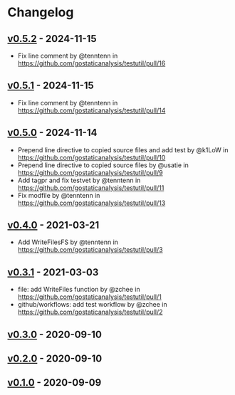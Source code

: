 # Changelog

## [v0.5.2](https://github.com/gostaticanalysis/testutil/compare/v0.5.1...v0.5.2) - 2024-11-15
- Fix line comment by @tenntenn in https://github.com/gostaticanalysis/testutil/pull/16

## [v0.5.1](https://github.com/gostaticanalysis/testutil/compare/v0.5.0...v0.5.1) - 2024-11-15
- Fix line comment by @tenntenn in https://github.com/gostaticanalysis/testutil/pull/14

## [v0.5.0](https://github.com/gostaticanalysis/testutil/compare/v0.4.0...v0.5.0) - 2024-11-14
- Prepend line directive to copied source files and add test by @k1LoW in https://github.com/gostaticanalysis/testutil/pull/10
- Prepend line directive to copied source files by @usatie in https://github.com/gostaticanalysis/testutil/pull/9
- Add tagpr and fix testvet by @tenntenn in https://github.com/gostaticanalysis/testutil/pull/11
- Fix modfile by @tenntenn in https://github.com/gostaticanalysis/testutil/pull/13

## [v0.4.0](https://github.com/gostaticanalysis/testutil/compare/v0.3.1...v0.4.0) - 2021-03-21
- Add WriteFilesFS by @tenntenn in https://github.com/gostaticanalysis/testutil/pull/3

## [v0.3.1](https://github.com/gostaticanalysis/testutil/compare/v0.3.0...v0.3.1) - 2021-03-03
- file: add WriteFiles function by @zchee in https://github.com/gostaticanalysis/testutil/pull/1
- github/workflows: add test workflow by @zchee in https://github.com/gostaticanalysis/testutil/pull/2

## [v0.3.0](https://github.com/gostaticanalysis/testutil/compare/v0.2.0...v0.3.0) - 2020-09-10

## [v0.2.0](https://github.com/gostaticanalysis/testutil/compare/v0.1.0...v0.2.0) - 2020-09-10

## [v0.1.0](https://github.com/gostaticanalysis/testutil/commits/v0.1.0) - 2020-09-09
